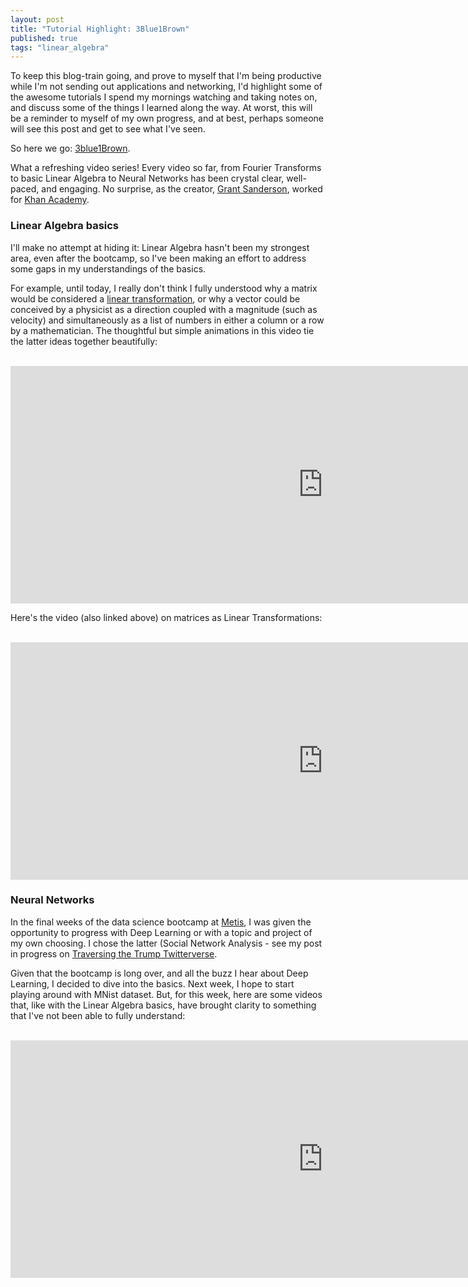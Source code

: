 ```yaml
---
layout: post
title: "Tutorial Highlight: 3Blue1Brown"
published: true
tags: "linear_algebra"
---
```


To keep this blog-train going, and prove to myself that I'm being
productive while I'm not sending out applications and networking, I'd highlight some
of the awesome tutorials I spend my mornings watching and taking notes on, and discuss some of the things I learned along the way. At worst, this will be a reminder to myself of my own progress, and at best,
perhaps someone will see this post and get to see what I've seen.  

So here we go: [3blue1Brown](http://www.3blue1brown.com).  

What a refreshing video series! Every video so far, from
Fourier Transforms to basic Linear Algebra to Neural Networks has been crystal clear,
well-paced, and engaging. No surprise, as the creator,
[Grant Sanderson](https://www.youtube.com/channel/UCYO_jab_esuFRV4b17AJtAw/about),
worked for [Khan Academy](https://www.khanacademy.org).

### Linear Algebra basics

I'll make no attempt at hiding it: Linear Algebra hasn't been my strongest area, even
after the bootcamp, so I've been making an effort to address some gaps in my
understandings of the basics.

For example, until today, I really don't think I fully understood why a matrix would be considered a [linear transformation](https://www.youtube.com/watch?v=kYB8IZa5AuE&vl=en), or why a vector could be conceived by a physicist
as a direction coupled with a magnitude (such as velocity) and simultaneously as a list of numbers in either a column or a row by a mathematician. The thoughtful but simple animations in this video tie the latter ideas together beautifully:

<br>
<iframe width="1000" height="380" src="https://www.youtube-nocookie.com/embed/fNk_zzaMoSs?rel=0" frameborder="0" allow="autoplay; encrypted-media" allowfullscreen></iframe>
<br>  


Here's the video (also linked above) on matrices as Linear Transformations:

<br>
<iframe width="1000" height="380" src="https://www.youtube-nocookie.com/embed/kYB8IZa5AuE?rel=0" frameborder="0" allow="autoplay; encrypted-media" allowfullscreen></iframe>
<br>

### Neural Networks

In the final weeks of the data science bootcamp at [Metis](https://thisismetis.com),
I was given the opportunity to progress with Deep Learning or with a topic and project
of my own choosing. I chose the latter (Social Network Analysis - see my post in progress on [Traversing the Trump Twitterverse](/2018/05/03/traverse.html).

Given that the bootcamp is long over, and all the buzz I hear about Deep Learning,
I decided to dive into the basics. Next week, I hope to start playing around with MNist dataset. But, for this week, here are some videos that, like with the Linear Algebra basics, have brought clarity to something that I've not been able to fully understand:

<br>
<iframe width="1000" height="380" src="https://www.youtube-nocookie.com/embed/aircAruvnKk" frameborder="0" allow="autoplay; encrypted-media" allowfullscreen></iframe>
<br>
